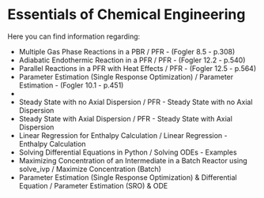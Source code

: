 # Essentials of Chemical Engineering

Here you can find information regarding:
- Multiple Gas Phase Reactions in a PBR / PFR - (Fogler 8.5 - p.308)
- Adiabatic Endothermic Reaction in a PFR / PFR - (Fogler 12.2 - p.540)
- Parallel Reactions in a PFR with Heat Effects / PFR - (Fogler 12.5 - p.564)
- Parameter Estimation (Single Response Optimization) / Parameter Estimation - (Fogler 10.1 - p.451)
- 
- Steady State with no Axial Dispersion / PFR - Steady State with no Axial Dispersion
- Steady State with Axial Dispersion / PFR - Steady State with Axial Dispersion
- Linear Regression for Enthalpy Calculation / Linear Regression - Enthalpy Calculation
- Solving Differential Equations in Python / Solving ODEs - Examples
- Maximizing Concentration of an Intermediate in a Batch Reactor using solve_ivp / Maximize Concentration (Batch)
- Parameter Estimation (Single Response Optimization) & Differential Equation / Parameter Estimation (SRO) & ODE

